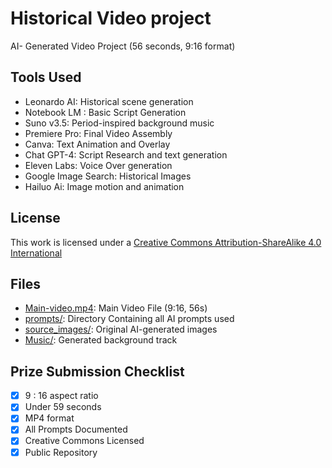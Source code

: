 # Historical Video project 
AI- Generated Video Project (56 seconds, 9:16 format)


## Tools Used 
- Leonardo AI: Historical scene generation
- Notebook LM : Basic Script Generation
- Suno v3.5: Period-inspired background music 
- Premiere Pro: Final Video Assembly 
- Canva: Text Animation and Overlay 
- Chat GPT-4: Script Research and text generation 
- Eleven Labs: Voice Over generation
- Google Image Search: Historical Images
- Hailuo Ai: Image motion and animation 

## License
This work is licensed under a [Creative Commons Attribution-ShareAlike 4.0 International](https://creativecommons.org/licenses/by-sa/4.0/)


## Files

- [Main-video.mp4](https://drive.google.com/file/d/1UxYKRAVbjs3inr1T0Mkboj7BHA8qwu_l/view?usp=sharing): Main Video File (9:16, 56s) 
- [prompts/](https://docs.google.com/document/d/1B7Ivz8mie5QpVEuqiKC1J6c3QeS4S8woTGR9ZSFujTo/edit?usp=sharing): Directory Containing all AI prompts used 
- [source_images/](https://drive.google.com/drive/folders/1ECcfAyLgJaFZX8OWX5LmuM6NOsO9Fh1U?usp=sharing): Original AI-generated images 
- [Music/](https://suno.com/song/4ab5baf5-3fc1-4c8f-b5f0-abeaeb7557c5): Generated background track

## Prize Submission Checklist 
- [x] 9 : 16 aspect ratio
- [x] Under 59 seconds 
- [x] MP4 format 
- [x] All Prompts Documented 
- [x] Creative Commons Licensed 
- [x] Public Repository 

